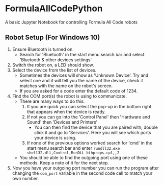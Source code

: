 # FormulaAllCodePython
A basic Jupyter Notebook for controlling Formula All Code robots
## Robot Setup (For Windows 10)
1. Ensure Bluetooth is turned on.  
	* Search for 'Bluetooth' in the start menu search bar and select 'Bluetooth & other devices settings'  
3. Switch the robot on, a LED should show.  
4. Select the device from the list of devices.  
	* Sometimes the devices will show as 'Unknown Device'. Try and select one and it will tell you the name of the device, check it matches with the name on the robot's screen.  
	* If you are asked for a code enter the default code of 1234.  
5. Find the COM port(s) the robot is using to communicate.  
	* There are many ways to do this:  
		1. If you are quick you can select the pop-up in the bottom right that appears when the device is ready.  
		2. If not you can go into the 'Control Panel' then 'Hardware and Sound' then 'Devices and Printers'
			* You can then find the device that you are paired with, double click it and go to 'Services'. Here you will see which ports your device is using.
		3. If none of the previous options worked search for 'cmd' in the start menu search bar and enter `rundll32.exe shell32.dll,Control_RunDLL bthprops.cpl,,2 `
	* You should be able to find the outgoing port using one of these methods. Keep a note of it for the next step.
6. Now you have your outgoing port number you can run the program after changing the `com_port` variable in the second code cell to match your own number.
